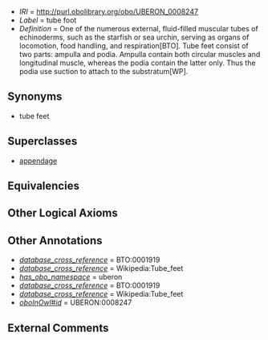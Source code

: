  * *IRI* = http://purl.obolibrary.org/obo/UBERON_0008247
 * *Label* = tube foot
 * *Definition* = One of the numerous external, fluid-filled muscular tubes of echinoderms, such as the starfish or sea urchin, serving as organs of locomotion, food handling, and respiration[BTO]. Tube feet consist of two parts: ampulla and podia. Ampulla contain both circular muscles and longitudinal muscle, whereas the podia contain the latter only. Thus the podia use suction to attach to the substratum[WP].

## Synonyms

 * tube feet

## Superclasses

 * [appendage](../../UBERON/26/UBERON_0000026.md)

## Equivalencies


## Other Logical Axioms


## Other Annotations

 * *[database_cross_reference](../../ef/oboInOwl#hasDbXref.md)* = BTO:0001919
 * *[database_cross_reference](../../ef/oboInOwl#hasDbXref.md)* = Wikipedia:Tube_feet
 * *[has_obo_namespace](../../ce/oboInOwl#hasOBONamespace.md)* = uberon
 * *[database_cross_reference](../../ef/oboInOwl#hasDbXref.md)* = BTO:0001919
 * *[database_cross_reference](../../ef/oboInOwl#hasDbXref.md)* = Wikipedia:Tube_feet
 * *[oboInOwl#id](../../id/oboInOwl#id.md)* = UBERON:0008247

## External Comments

